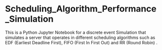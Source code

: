 # Scheduling_Algorithm_Performance_Simulation
This is a Python Jupyter Notebook for a discrete event Simulation that simulates a server that operates in different scheduling algorithms such as EDF (Earliest Deadline First), FIFO (First In First Out) and  RR (Round Robin) .
